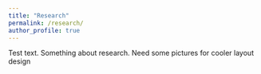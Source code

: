```yaml
---
title: "Research"
permalink: /research/
author_profile: true
---
```


Test text. Something about research. Need some pictures for cooler layout design
